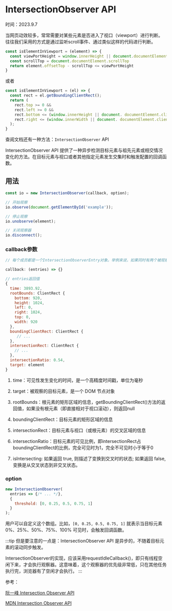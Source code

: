 # IntersectionObserver API

时间：2023.9.7

当网页动效较多，常常需要对某些元素是否进入了视口（viewport）进行判断。往往我们采用的方式是通过监听scroll事件、通过类似这样的代码进行判断。

```js
const isElementInViewport = (element) => {
  const viewPortHeight = window.innerHeight || document.documentElement.clientHeight || document.body.clientHeight
  const scrollTop = document.documentElement.scrollTop
  return element.offsetTop - scrollTop <= viewPortHeight
}
```

或者

```js
const isElementInViewport = (el) => {
  const rect = el.getBoundingClientRect();
  return (
    rect.top >= 0 &&
    rect.left >= 0 &&
    rect.bottom <= (window.innerHeight || document. documentElement.clientHeight) &&
    rect.right <= (window.innerWidth || document. documentElement.clientWidth)
  );
}
```

查阅文档还有一种方法：`IntersectionObserver` API

IntersectionObserver API 提供了一种异步检测目标元素与祖先元素或相交情况变化的方法。在目标元素与视口或者其他指定元素发生交集时和触发配置的回调函数。

## 用法

```js
const io = new IntersectionObserver(callback, option);

// 开始观察
io.observe(document.getElementById('example'));

// 停止观察
io.unobserve(element);

// 关闭观察器
io.disconnect();
```

### callback参数

```js
// 每个成员都是一个IntersectionObserverEntry对象。举例来说，如果同时有两个被观察的对象的可见性发生变化，entries数组就会有两个成员。

callback: (entries) => {}

// entries返回值
{
  time: 3893.92,
  rootBounds: ClientRect {
    bottom: 920,
    height: 1024,
    left: 0,
    right: 1024,
    top: 0,
    width: 920
  },
  boundingClientRect: ClientRect {
     // ...
  },
  intersectionRect: ClientRect {
    // ...
  },
  intersectionRatio: 0.54,
  target: element
}

```

1. time：可见性发生变化的时间，是一个高精度时间戳，单位为毫秒

2. target：被观察的目标元素，是一个 DOM 节点对象

3. rootBounds：根元素的矩形区域的信息，getBoundingClientRect()方法的返回值，如果没有根元素（即直接相对于视口滚动），则返回null

4. boundingClientRect：目标元素的矩形区域的信息

5. intersectionRect：目标元素与视口（或根元素）的交叉区域的信息

6. intersectionRatio：目标元素的可见比例，即intersectionRect占boundingClientRect的比例，完全可见时为1，完全不可见时小于等于0

7. isIntersecting: 如果返回 true, 则描述了变换到交叉时的状态; 如果返回 false, 变换是从交叉状态到非交叉状态。

### option

```js
new IntersectionObserver(
  entries => {/* ... */}, 
  {
    threshold: [0, 0.25, 0.5, 0.75, 1]
  }
);
```

用户可以自定义这个数组。比如，`[0, 0.25, 0.5, 0.75, 1]` 就表示当目标元素 0%、25%、50%、75%、100% 可见时，会触发回调函数。

:::tip
但是要注意的一点是：IntersectionObserver API 是异步的，不随着目标元素的滚动同步触发。

IntersectionObserver的实现，应该采用requestIdleCallback()，即只有线程空闲下来，才会执行观察器。这意味着，这个观察器的优先级非常低，只在其他任务执行完，浏览器有了空闲才会执行。
:::

参考：

[阮一峰 Intersection Observer API](https://www.ruanyifeng.com/blog/2016/11/intersectionobserver_api.html)

[MDN Intersection Observer API](https://developer.mozilla.org/zh-CN/docs/Web/API/Intersection_Observer_API)
